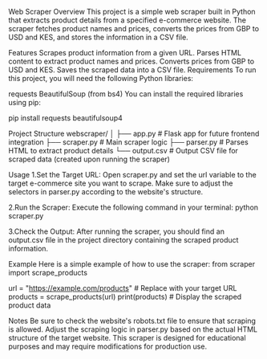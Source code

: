 Web Scraper
Overview
This project is a simple web scraper built in Python that extracts product details from a specified e-commerce website. The scraper fetches product names and prices, converts the prices from GBP to USD and KES, and stores the information in a CSV file.

Features
Scrapes product information from a given URL.
Parses HTML content to extract product names and prices.
Converts prices from GBP to USD and KES.
Saves the scraped data into a CSV file.
Requirements
To run this project, you will need the following Python libraries:

requests
BeautifulSoup (from bs4)
You can install the required libraries using pip:

pip install requests beautifulsoup4

Project Structure
webscraper/
│
├── app.py          # Flask app for future frontend integration
├── scraper.py      # Main scraper logic
├── parser.py       # Parses HTML to extract product details
└── output.csv      # Output CSV file for scraped data (created upon running the scraper)

Usage
1.Set the Target URL: Open scraper.py and set the url variable to the target e-commerce site you want to scrape. Make sure to adjust the selectors in parser.py according to the website's structure.

2.Run the Scraper: Execute the following command in your terminal:
python scraper.py

3.Check the Output: After running the scraper, you should find an output.csv file in the project directory containing the scraped product information.

Example
Here is a simple example of how to use the scraper:
from scraper import scrape_products

url = "https://example.com/products"  # Replace with your target URL
products = scrape_products(url)
print(products)  # Display the scraped product data

Notes
Be sure to check the website's robots.txt file to ensure that scraping is allowed.
Adjust the scraping logic in parser.py based on the actual HTML structure of the target website.
This scraper is designed for educational purposes and may require modifications for production use.
